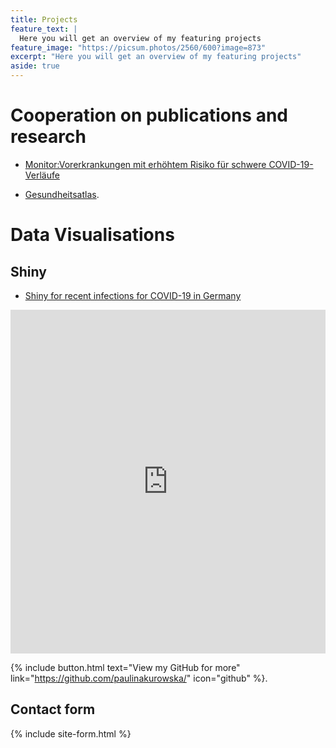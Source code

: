 ```yaml
---
title: Projects
feature_text: |
  Here you will get an overview of my featuring projects
feature_image: "https://picsum.photos/2560/600?image=873"
excerpt: "Here you will get an overview of my featuring projects"
aside: true
---
```


# Cooperation on publications and research
- [Monitor:Vorerkrankungen mit erhöhtem Risiko für schwere COVID-19-Verläufe](https://wido.de/fileadmin/Dateien/Dokumente/News/Pressemitteilungen/2020/2020_Monitor_Vorerkrankungen_mit_erhoehtem_Risiko_fuer_schwere_COVID-19-Verlaeufe_final.pdf)          

- [Gesundheitsatlas](https://wido.de/publikationen-produkte/buchreihen/gesundheitsatlas/). 

# Data Visualisations
## Shiny 

- [Shiny for recent infections for COVID-19 in Germany](https://pkurowska.shinyapps.io/covid_app/?_ga=2.210297045.1525717498.1603123894-132976359.1603123894)
<iframe src="https://pkurowska.shinyapps.io/covid_app/?_ga=2.210297045.1525717498.1603123894-132976359.1603123894" 
          title="Shiny Dashboard COVID-19 active infections" width="100%" height="550" style="border:none;"></iframe>

{% include button.html text="View my GitHub for more" link="https://github.com/paulinakurowska/" icon="github" %}.  


## Contact form

{% include site-form.html %}

